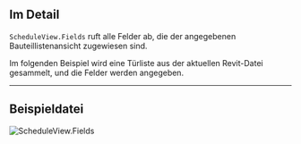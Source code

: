 ## Im Detail
`ScheduleView.Fields` ruft alle Felder ab, die der angegebenen Bauteillistenansicht zugewiesen sind.

Im folgenden Beispiel wird eine Türliste aus der aktuellen Revit-Datei gesammelt, und die Felder werden angegeben.
___
## Beispieldatei

![ScheduleView.Fields](./Revit.Elements.Views.ScheduleView.Fields_img.jpg)
